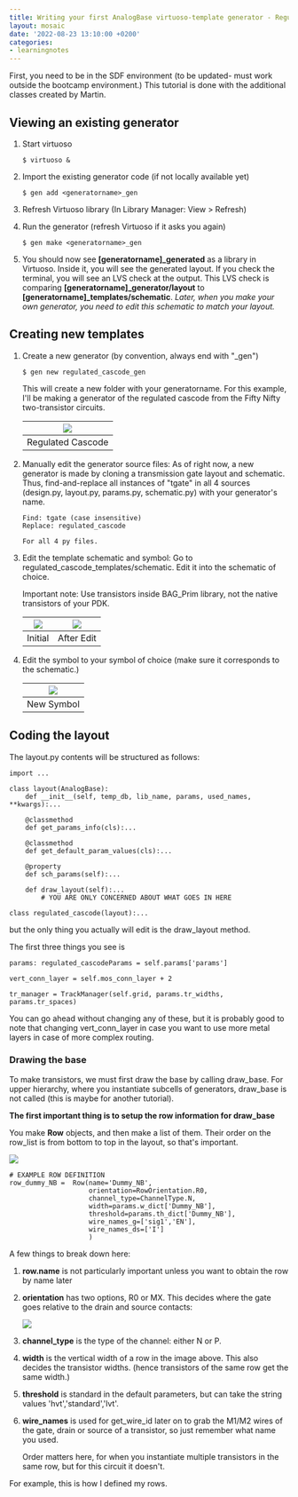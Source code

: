 ```yaml
---
title: Writing your first AnalogBase virtuoso-template generator - Regulated Cascode
layout: mosaic
date: '2022-08-23 13:10:00 +0200'
categories:
- learningnotes
---
```


First, you need to be in the SDF environment (to be updated- must work outside the bootcamp environment.) This tutorial is done with the additional classes created by Martin.

## Viewing an existing generator

1. Start virtuoso

    ```
    $ virtuoso &
    ```

2. Import the existing generator code (if not locally available yet)

    ```
    $ gen add <generatorname>_gen
    ```

3. Refresh Virtuoso library (In Library Manager: View > Refresh)
4. Run the generator (refresh Virtuoso if it asks you again)

    ```
    $ gen make <generatorname>_gen
    ```

5. You should now see **[generatorname]_generated** as a library in Virtuoso. Inside it, you will see the generated layout. If you check the terminal, you will see an LVS check at the output. This LVS check is comparing **[generatorname]_generator/layout** to **[generatorname]_templates/schematic**. *Later, when you make your own generator, you need to edit this schematic to match your layout.*

## Creating new templates

1. Create a new generator (by convention, always end with "_gen")

    ```
    $ gen new regulated_cascode_gen
    ```

    This will create a new folder with your generatorname. For this example, I'll be making a generator of the regulated cascode from the Fifty Nifty two-transistor circuits.

    |![](\images\2022-08-23-14-03-39.png)|
    |:-:|
    |Regulated Cascode|

2. Manually edit the generator source files: As of right now, a new generator is made by cloning a transmission gate layout and schematic. Thus, find-and-replace all instances of "tgate" in all 4 sources (design.py, layout.py, params.py, schematic.py) with your generator's name.

    ```
    Find: tgate (case insensitive)
    Replace: regulated_cascode

    For all 4 py files.
    ```

3. Edit the template schematic and symbol: Go to regulated_cascode_templates/schematic. Edit it into the schematic of choice.
   
    Important note: Use transistors inside BAG_Prim library, not the native transistors of your PDK.

    |![](\images\2022-08-23-14-37-24.png)|![](\images\2022-08-23-15-11-42.png)|
    |:-:|:-:|
    |Initial|After Edit|

4. Edit the symbol to your symbol of choice (make sure it corresponds to the schematic.)

    |![](\images\2022-08-23-15-12-50.png)|
    |:-:|
    |New Symbol|

## Coding the layout

The layout.py contents will be structured as follows:

```
import ...

class layout(AnalogBase):
    def __init__(self, temp_db, lib_name, params, used_names, **kwargs):...

    @classmethod
    def get_params_info(cls):...

    @classmethod
    def get_default_param_values(cls):...

    @property
    def sch_params(self):...

    def draw_layout(self):...
        # YOU ARE ONLY CONCERNED ABOUT WHAT GOES IN HERE

class regulated_cascode(layout):...
```

but the only thing you actually will edit is the draw_layout method.

The first three things you see is

```
params: regulated_cascodeParams = self.params['params']

vert_conn_layer = self.mos_conn_layer + 2

tr_manager = TrackManager(self.grid, params.tr_widths, params.tr_spaces)
```

You can go ahead without changing any of these, but it is probably good to note that changing vert_conn_layer in case you want to use more metal layers in case of more complex routing.

### Drawing the base

To make transistors, we must first draw the base by calling draw_base. For upper hierarchy, where you instantiate subcells of generators, draw_base is not called (this is maybe for another tutorial).

**The first important thing is to setup the row information for draw_base**

You make **Row** objects, and then make a list of them. Their order on the row_list is from bottom to top in the layout, so that's important.

![](\images\2022-08-23-15-26-07.png)

```
# EXAMPLE ROW DEFINITION
row_dummy_NB =  Row(name='Dummy_NB',
                    orientation=RowOrientation.R0,
                    channel_type=ChannelType.N,
                    width=params.w_dict['Dummy_NB'],
                    threshold=params.th_dict['Dummy_NB'],
                    wire_names_g=['sig1','EN'],
                    wire_names_ds=['I']
                    )
```

A few things to break down here:
1. **row.name** is not particularly important unless you want to obtain the row by name later
2. **orientation** has two options, R0 or MX. This decides where the gate goes relative to the drain and source contacts:

    ![](\images\2022-08-23-15-35-22.png)

3. **channel_type** is the type of the channel: either N or P.
4. **width** is the vertical width of a row in the image above. 
    This also decides the transistor widths. (hence transistors of the same row get the same width.)
5. **threshold** is standard in the default parameters, but can take the string values 'hvt','standard','lvt'.
6. **wire_names** is used for get_wire_id later on to grab the M1/M2 wires of the gate, drain or source of a transistor, so just remember what name you used. 
   
   Order matters here, for when you instantiate multiple transistors in the same row, but for this circuit it doesn't.

For example, this is how I defined my rows.




